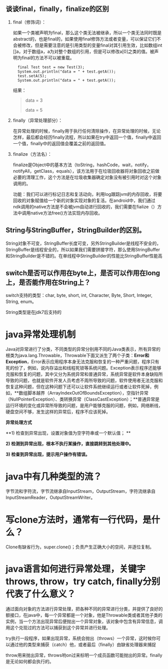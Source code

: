 ## 谈谈final，finally，finalize的区别

1. final（修饰词）：

   如果一个类被声明为final，那么这个类无法被继承，所以一个类无法同时既是abstract的，也是final的，如果使用final修饰方法或者变量，可以保证它们不会被修改，但是需要注意的是引用类型的变量final对其引用生效，比如数组int \[\]a，对于数组a，a为对整个数组的引用，但是可以修改a\[0\]之类的值。被声明为final的方法不可以被重载。

   ```
     final Test test = new Test(3); 
     System.out.println("data = " + test.getA());
     test.setA(5);
     System.out.println("data = " + test.getA());
   ```

   结果：

   > data = 3
   >
   > data = 5

2. finally（异常处理部分）：

   在异常处理的时候，finally用于执行任何清除操作，在异常处理的时候，无论怎样，最后都会经历finally流程，所以如果在try中返回一个值，finally中返回一个值，finally中的返回值会覆盖之前的返回值。

3. finalize（方法名）：

   finalize是Object中的基本方法（toString，hashCode，wait，notify，notifyAll，getClass，equals），该方法用于在垃圾回收器将对象回收之前做必要的清理工作，这个方法是在垃圾收集器确定对象没有被引用时对这个对象调用的。

   功能：我们可以进行标记日志和复活动向，利用log跟踪jvm的内存回收，将要回收的对象赋值给一个新的对象实现对象的复活。在android中，我们通过ndk调用的native方法是不会被jvm自动进行回收的，我们需要在fialize（）方法中调用native方法free\(\)方法实现内存回收。

## String与StringBuffer，StringBuilder的区别。

String对象不可变，StringBuffer长度可变，另外StringBuilder是线程不安全的，StringBuffer是线程安全的，所以如果我们需要拼接字符，那么使用StringBuffer和StringBuilder是不错的。在单线程中StringBuilder的性能比StringBuffer性能高

## switch是否可以作用在byte上，是否可以作用在long上，是否能作用在String上？

switch支持的类型：char, byte, short, int, Character, Byte, Short, Integer, String, enum。

String类型是在jdk7后支持的

# java异常处理机制

Java对异常进行了分类，不同类型的异常分别用不同的Java类表示，所有异常的根类为java.lang.Throwable，Throwable下面又派生了两个子类：**Error和Exception**，Error表示应用程序本身无法克服和恢复的一种严重问题，程序只有死的份了，例如，说内存溢出和线程死锁等系统问题。Exception表示程序还能够克服和恢复的问题，其中又分为系统异常和普通异常，系统异常是软件本身缺陷所导致的问题，也就是软件开发人员考虑不周所导致的问题，软件使用者无法克服和恢复这种问题，但在这种问题下还可以让软件系统继续运行或者让软件死掉，例如，**数组脚本越界（ArrayIndexOutOfBoundsException），空指针异常（NullPointerException）、类转换异常（ClassCastException）；**普通异常是运行环境的变化或异常所导致的问题，是用户能够克服的问题，例如，网络断线，硬盘空间不够，发生这样的异常后，程序不应该死掉。

**异常处理方式**

**1\) 检查到异常出现，设置对象值为空字符串或一个默认值； **

**2\) 检测到异常出现，根本不执行某操作，直接跳转到其他处理中。**

**3\) 检查到异常出现，提示用户操作有错误。**

# java中有几种类型的流？

字节流和字符流，字节流继承自InputStream，OutputStream，字符流继承自InputStreamReader，OutputStreamWriter。

# 写clone方法时，通常有一行代码，是什么？

Clone有缺省行为，super.clone\(\)；负责产生正确大小的空间，并逐位复制。

# java语言如何进行异常处理，关键字throws, throw，try catch, finally分别代表了什么意义？

通过面向对象的方法进行异常处理，把各种不同的异常进行分类，并提供了良好的额接口，在java中，每一个异常都是一个对象，他是Throwable类或者其他子类的实例，当一个方法出现异常后便抛出一个异常对象，该对象中包含有异常信息，调用这个兑现过的方法可以捕获到这个异常并进行处理。

try执行一段程序，如果出现异常，系统会抛出（throws）一个异常，这时候你可以通过他的类型来捕获（catch）他，或者最后（finally）由缺省处理器来捕捉

throw用来抛出异常，throws哟on过来标明一个成员函数可能抛出的异常。finally是无论如何都会执行的。

